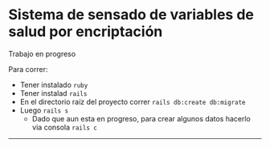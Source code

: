 # Sistema de sensado de variables de salud por encriptación

Trabajo en progreso

Para correr:
  * Tener instalado `ruby`
  * Tener instalad `rails`
  * En el directorio raíz del proyecto correr `rails db:create db:migrate`
  * Luego `rails s`
    * Dado que aun esta en progreso, para crear algunos datos hacerlo via consola `rails c`

----